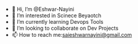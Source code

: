- 👋 Hi, I’m @Eshwar-Nayini
- 👀 I’m interested in Scinece Beyaotch
- 🌱 I’m currently learning Devops Tools
- 💞️ I’m looking to collaborate on Dev Projects
- 📫 How to reach me:saieshwarnayini@gmail.com

<!---
Eshwar-Nayini/Eshwar-Nayini is a ✨ special ✨ repository because its `README.md` (this file) appears on your GitHub profile.
You can click the Preview link to take a look at your changes.
--->
